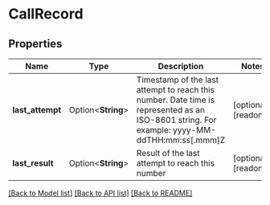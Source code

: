 # CallRecord

## Properties

Name | Type | Description | Notes
------------ | ------------- | ------------- | -------------
**last_attempt** | Option<**String**> | Timestamp of the last attempt to reach this number. Date time is represented as an ISO-8601 string. For example: yyyy-MM-ddTHH:mm:ss[.mmm]Z | [optional][readonly]
**last_result** | Option<**String**> | Result of the last attempt to reach this number | [optional][readonly]

[[Back to Model list]](../README.md#documentation-for-models) [[Back to API list]](../README.md#documentation-for-api-endpoints) [[Back to README]](../README.md)


